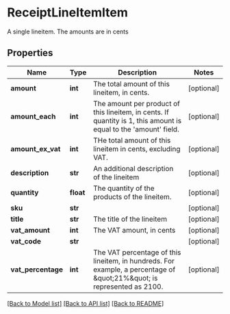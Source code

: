 # ReceiptLineItemItem

A single lineitem. The amounts are in cents
## Properties
Name | Type | Description | Notes
------------ | ------------- | ------------- | -------------
**amount** | **int** | The total amount of this lineitem, in cents. | [optional] 
**amount_each** | **int** | The amount per product of this lineitem, in cents. If quantity is 1, this amount is equal to the &#39;amount&#39; field. | [optional] 
**amount_ex_vat** | **int** | THe total amount of this lineitem in cents, excluding VAT. | [optional] 
**description** | **str** | An additional description of the lineitem | [optional] 
**quantity** | **float** | The quantity of the products of the lineitem. | [optional] 
**sku** | **str** |  | [optional] 
**title** | **str** | The title of the lineitem | [optional] 
**vat_amount** | **int** | The VAT amount, in cents | [optional] 
**vat_code** | **str** |  | [optional] 
**vat_percentage** | **int** | The VAT percentage of this lineitem, in hundreds. For example, a percentage of \&quot;21%\&quot; is represented as 2100. | [optional] 

[[Back to Model list]](../README.md#documentation-for-models) [[Back to API list]](../README.md#documentation-for-api-endpoints) [[Back to README]](../README.md)


